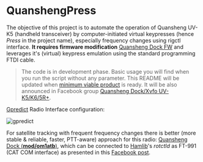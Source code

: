 # QuanshengPress

The objective of this project is to automate the operation of Quansheng UV-K5 (handheld transceiver) by computer-initiated virtual keypresses (hence _Press_ in the project name), especially frequency changes using rigctl interface. **It requires firmware modification** [Quansheng Dock FW](https://github.com/nicsure/quansheng-dock-fw) and leverages it's (virtual) keypress emulation using the standard programming FTDI cable.

> The code is in development phase. Basic usage you will find when you run the script without any parameter. This README will be updated when [minimum viable product](https://en.wikipedia.org/wiki/Minimum_viable_product) is ready. It will be also announced in Facebook group [Quansheng Dock/Xvfo UV- K5/K6/5R+](https://www.facebook.com/groups/289656334131909/posts/363009730129902/).

[Gpredict](https://github.com/csete/gpredict) Radio Interface configuration:

![gpredict](https://github.com/BranoSundancer/QuanshengPress/assets/127756743/03e5bb07-2f7c-45d9-a4c6-5c66f36b76c2)

For satellite tracking with frequent frequency changes there is better (more stable & reliable, faster, PTT-aware) approach for this radio: [Quansheng Dock (**mod/om1atb**)](https://github.com/BranoSundancer/QuanshengDock-mod-om1atb/releases), which can be connected to [Hamlib](https://github.com/Hamlib/Hamlib)'s _rotctld_ as FT-991 (CAT COM interface) as presented in this [Facebook post](https://www.facebook.com/groups/289656334131909/posts/364416183322590/).
